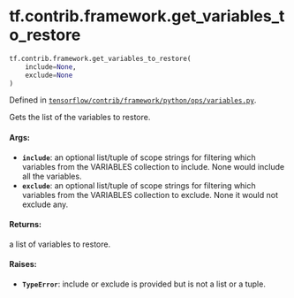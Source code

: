 <div itemscope itemtype="http://developers.google.com/ReferenceObject">
<meta itemprop="name" content="tf.contrib.framework.get_variables_to_restore" />
<meta itemprop="path" content="Stable" />
</div>

# tf.contrib.framework.get_variables_to_restore

``` python
tf.contrib.framework.get_variables_to_restore(
    include=None,
    exclude=None
)
```



Defined in [`tensorflow/contrib/framework/python/ops/variables.py`](/code/stable/tensorflow/contrib/framework/python/ops/variables.py).

Gets the list of the variables to restore.

#### Args:

* <b>`include`</b>: an optional list/tuple of scope strings for filtering which
    variables from the VARIABLES collection to include. None would include all
    the variables.
* <b>`exclude`</b>: an optional list/tuple of scope strings for filtering which
    variables from the VARIABLES collection to exclude. None it would not
    exclude any.


#### Returns:

a list of variables to restore.


#### Raises:

* <b>`TypeError`</b>: include or exclude is provided but is not a list or a tuple.